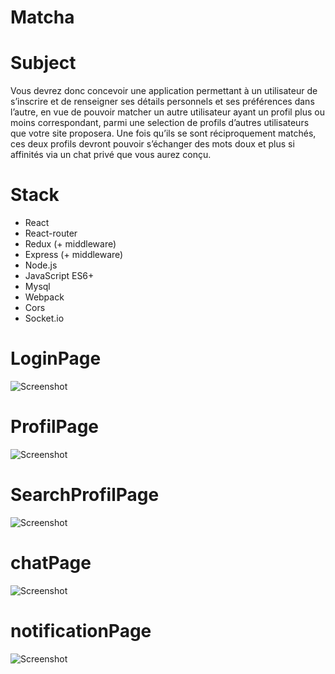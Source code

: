 # Matcha


# Subject 

Vous devrez donc concevoir une application permettant à un utilisateur de s’inscrire
et de renseigner ses détails personnels et ses préférences dans l’autre, en vue de pouvoir
matcher un autre utilisateur ayant un profil plus ou moins correspondant, parmi une
selection de profils d’autres utilisateurs que votre site proposera.
Une fois qu’ils se sont réciproquement matchés, ces deux profils devront pouvoir s’échanger des mots doux et plus si affinités via un chat privé que vous aurez conçu.

# Stack

* React 
* React-router
* Redux (+ middleware)
* Express (+ middleware)
* Node.js
* JavaScript ES6+
* Mysql
* Webpack
* Cors
* Socket.io  

# LoginPage

![Screenshot](https://github.com/icampillo/matcha/blob/main/images/loginPage.PNG)

# ProfilPage

![Screenshot](https://github.com/icampillo/matcha/blob/main/images/Capture2.PNG)

# SearchProfilPage

![Screenshot](https://github.com/icampillo/matcha/blob/main/images/searchPage.PNG)

# chatPage

![Screenshot](https://github.com/icampillo/matcha/blob/main/images/chat.PNG)

# notificationPage

![Screenshot](https://github.com/icampillo/matcha/blob/main/images/notif.PNG)

